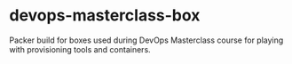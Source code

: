 # devops-masterclass-box

Packer build for boxes used during DevOps Masterclass course for playing with provisioning tools and containers.
